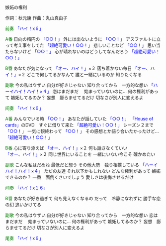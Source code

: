 嫉妬の権利

作詞：秋元康
作曲：丸山真由子

<font color=green>前奏</font>
<font color=blue>「ハイ！x６」</font> 

<font color=green>A番</font>
日向の楕円の <font color=blue>「○○！」</font> 
外には出ないように <font color=blue>「○○！」</font> 
アスファルトに立って考え事をしてた <font color=blue>「超絶可愛い！○○！」</font> 
悲しいことなど <font color=blue>「○○！」</font> 
思い当たらないけど <font color=blue>「○○！」</font> 
心が晴れないのはどうしてなんだろう <font color=blue>「超絶可愛い！○○！」</font> 

<font color=green>B番</font>
あなたが気になって <font color=blue>「オー、ハイ！」</font>×２ 
落ち着かない毎日 <font color=blue>「オー、ハイ！」</font>×２ 
どこで何してるかなんて
誰と一緒にいるのか
知りたくなる

<font color=green>副歌</font>
今の私はウザい
自分が好きじゃない
知り合ってから　一方的な想い <font color=blue>「ハーイハイ！ハイ！×４」</font> 
恋はまだまだ　
始まっていないのに…
何の権利があって
嫉妬してるのか？
妄想　膨らませてるだけ
切なさが別人に変えるよ

<font color=green>间奏</font>
<font color=blue>「ハイ！x６」</font>

<font color=green>A番</font>
みんなでいる時 <font color=blue>「○○！」</font> 
あなたが話していた <font color=blue>「○○！」</font> 
<font color=blue>「House of cards」</font>のDVD　すぐに借りて来た <font color=blue>「超絶可愛い！○○！」</font> 
シーズン２まで <font color=blue>「○○！」</font> 
一気に観終わって <font color=blue>「○○！」</font> 
その感想とか語り合いたかったけど… <font color=blue>「超絶可愛い！○○！」</font> 

<font color=green>B番</font>
心に寄り添えば <font color=blue>「オー、ハイ！」</font>×２ 
何も話さなくていい <font color=blue>「オー、ハイ！」</font>×２ 
同じ世界にいることを
一緒にいない今こそ
確かめたい

<font color=green>副歌</font>
こんな私はだめね
最低だと想う
その他大勢　独り相撲している <font color=blue>「ハーイハイ！ハイ！×４」</font> 
ただの友達
それ以下かもしれない
どんな権利があって
嫉妬できるのか？
一番　面倒くさいでしょう
愛しさは後悔させるだけ

<font color=green>间奏</font>
<font color=blue>「ハイ！x１６」</font> 

<font color=green>B番</font>
あなたが好き過ぎて
何も見えなくなるの
だって　冷静になれずに
勝手な恋の幻
追いかけてる

<font color=green>副歌</font>
今の私はウザい
自分が好きじゃない
知り合ってから　一方的な想い
恋はまだまだ　
始まっていないのに…
何の権利があって
嫉妬してるのか？
妄想　膨らませてるだけ
切なさが別人に変えるよ

<font color=green>尾奏</font>
<font color=blue>「ハイ！x６」</font> 
